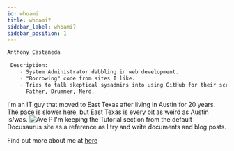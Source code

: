 ```yaml
---
id: whoami
title: whoami?
sidebar_label: whoami?
sidebar_position: 1
---
```

<!-- ## whoami? -->

```markdown title="anthony@anthonycastaneda.com:~$ whoami"
Anthony Castañeda
 
 Description:
    - System Administrator dabbling in web development. 
    - "Borrowing" code from sites I like. 
    - Tries to talk skeptical sysadmins into using GitHub for their scripts. 
    - Father, Drummer, Nerd.
```

I'm an IT guy that moved to East Texas after living in Austin for 20 years. The pace is slower here,
but East Texas is every bit as weird as Austin is/was.
![Ave P](/img/AveP.jpg)
I'm keeping the Tutorial section from the default Docusaurus site as a reference as I try and write documents and blog posts.

Find out more about me at [here](https://anthonycastaneda.github.io)

